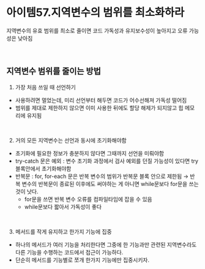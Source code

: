 # 아이템57.지역변수의 범위를 최소화하라

지역변수의 유효 범위를 최소로 줄이면 코드 가독성과 유지보수성이 높아지고 오류 가능성은 낮아짐

<br>

## 지역변수 범위를 줄이는 방법

1) 가장 처음 쓰일 때 선언하기

- 사용하려면 멀었는데, 미리 선언부터 해두면 코드가 어수선해져 가독성 떨어짐
- 범위를 제대로 제한하지 않으면 이미 사용한 뒤에도 할당 해제가 되지않고 힙 메모리에 유지됨

<br>

2) 거의 모든 지역변수는 선언과 동시에 초기화해야함

- 초기화에 필요한 정보가 충분하지 않다면 그때까지 선언을 미뤄야함
- try-catch 문은 예외 : 변수 초기화 과정에서 검사 예외를 던질 가능성이 있다면 try 블록안에서 초기화해야함
- 반복문 : for, for-each 문은 반복 변수의 범위가 반복문 블록 안으로 제한됨 → 반복 변수의 반복문이 종료된 이후에도 써야하는 게 아니면 while문보다 for문을 쓰는 것이 낫다.
    - for문을 쓰면 반복 변수 오류를 컴파일타임에 잡을 수 있음
    - while문보다 짧아서 가독성이 좋다

<br>

3) 메서드를 작게 유지하고 한가지 기능에 집중

- 하나의 메서드가 여러 기능을 처리한다면 그중에 한 기능과만 관련된 지역변수라도 다른 기능을 수행하는 코드에서 접근이 가능하다.
- 단순히 메서드를 기능별로 쪼개 한가지 기능에만 집중시키자.